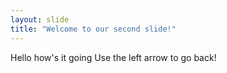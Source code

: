 ```yaml
---
layout: slide
title: "Welcome to our second slide!"
---
```

Hello how's it going
Use the left arrow to go back!
